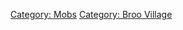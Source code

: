 [Category: Mobs](Category:_Mobs "wikilink") [Category: Broo
Village](Category:_Broo_Village "wikilink")
